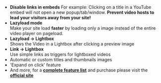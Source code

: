 *   **Disable links in embeds**
    For example: Clicking on a title in a YouTube embed will not open a new popup/tab/window. **Prevent video hosts to lead your visitors away from your site!**
*   **Lazyload mode**  
    Make your site load **faster** by loading only a image instead of the entire video player on pageload.
*   **Lazyload -> Lightbox**  
    Shows the Video in a Lightbox after clicking a preview image
*   **Link -> Lightbox**  
    Use simple links as triggers for lightboxed videos
*   Automatic or custom titles and thumbnails images
*   'Expand on click' feature
*   And more, for a **[complete feature list](https://nextgenthemes.com/plugins/arve-pro/)** and purchase please visit the **[official site](https://nextgenthemes.com/plugins/arve-pro/)**
